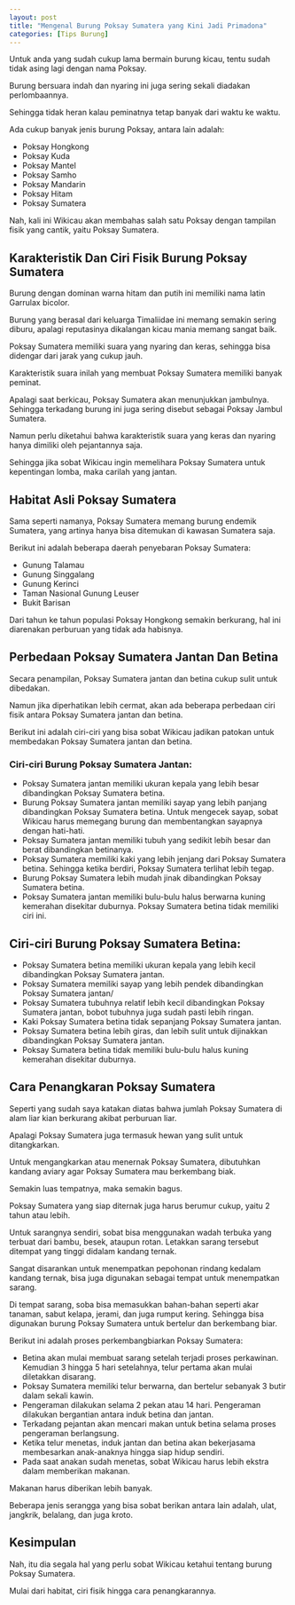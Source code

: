 ```yaml
---
layout: post
title: "Mengenal Burung Poksay Sumatera yang Kini Jadi Primadona"
categories: [Tips Burung]
---
```


Untuk anda yang sudah cukup lama bermain burung kicau, tentu sudah tidak asing lagi dengan nama Poksay.

Burung bersuara indah dan nyaring ini juga sering sekali diadakan perlombaannya.

Sehingga tidak heran kalau peminatnya tetap banyak dari waktu ke waktu.

Ada cukup banyak jenis burung Poksay, antara lain adalah:

- Poksay Hongkong
- Poksay Kuda
- Poksay Mantel
- Poksay Samho
- Poksay Mandarin
- Poksay Hitam
- Poksay Sumatera

Nah, kali ini Wikicau akan membahas salah satu Poksay dengan tampilan fisik yang cantik, yaitu Poksay Sumatera.

## Karakteristik Dan Ciri Fisik Burung Poksay Sumatera

Burung dengan dominan warna hitam dan putih ini memiliki nama latin Garrulax bicolor.

Burung yang berasal dari keluarga Timaliidae ini memang semakin sering diburu, apalagi reputasinya dikalangan kicau mania memang sangat baik.

Poksay Sumatera memiliki suara yang nyaring dan keras, sehingga bisa didengar dari jarak yang cukup jauh.

Karakteristik suara inilah yang membuat Poksay Sumatera memiliki banyak peminat.

Apalagi saat berkicau, Poksay Sumatera akan menunjukkan jambulnya. Sehingga terkadang burung ini juga sering disebut sebagai Poksay Jambul Sumatera.

Namun perlu diketahui bahwa karakteristik suara yang keras dan nyaring hanya dimiliki oleh pejantannya saja.

Sehingga jika sobat Wikicau ingin memelihara Poksay Sumatera untuk kepentingan lomba, maka carilah yang jantan.

## Habitat Asli Poksay Sumatera

Sama seperti namanya, Poksay Sumatera memang burung endemik Sumatera, yang artinya hanya bisa ditemukan di kawasan Sumatera saja.

Berikut ini adalah beberapa daerah penyebaran Poksay Sumatera:

- Gunung Talamau
- Gunung Singgalang
- Gunung Kerinci
- Taman Nasional Gunung Leuser
- Bukit Barisan

Dari tahun ke tahun populasi Poksay Hongkong semakin berkurang, hal ini diarenakan perburuan yang tidak ada habisnya.

## Perbedaan Poksay Sumatera Jantan Dan Betina

Secara penampilan, Poksay Sumatera jantan dan betina cukup sulit untuk dibedakan.

Namun jika diperhatikan lebih cermat, akan ada beberapa perbedaan ciri fisik antara Poksay Sumatera jantan dan betina.

Berikut ini adalah ciri-ciri yang bisa sobat Wikicau jadikan patokan untuk membedakan Poksay Sumatera jantan dan betina.

### Ciri-ciri Burung Poksay Sumatera Jantan:

- Poksay Sumatera jantan memiliki ukuran kepala yang lebih besar dibandingkan Poksay Sumatera betina.
- Burung Poksay Sumatera jantan memiliki sayap yang lebih panjang dibandingkan Poksay Sumatera betina. Untuk mengecek sayap, sobat Wikicau harus memegang burung dan membentangkan sayapnya dengan hati-hati.
- Poksay Sumatera jantan memiliki tubuh yang sedikit lebih besar dan berat dibandingkan betinanya.
- Poksay Sumatera memiliki kaki yang lebih jenjang dari Poksay Sumatera betina. Sehingga ketika berdiri, Poksay Sumatera terlihat lebih tegap.
- Burung Poksay Sumatera lebih mudah jinak dibandingkan Poksay Sumatera betina.
- Poksay Sumatera jantan memiliki bulu-bulu halus berwarna kuning kemerahan disekitar duburnya. Poksay Sumatera betina tidak memiliki ciri ini.

## Ciri-ciri Burung Poksay Sumatera Betina:

- Poksay Sumatera betina memiliki ukuran kepala yang lebih kecil dibandingkan Poksay Sumatera jantan.
- Poksay Sumatera memiliki sayap yang lebih pendek dibandingkan Poksay Sumatera jantan/
- Poksay Sumatera tubuhnya relatif lebih kecil dibandingkan Poksay Sumatera jantan, bobot tubuhnya juga sudah pasti lebih ringan.
- Kaki Poksay Sumatera betina tidak sepanjang Poksay Sumatera jantan.
- Poksay Sumatera betina lebih giras, dan lebih sulit untuk dijinakkan dibandingkan Poksay Sumatera jantan.
- Poksay Sumatera betina tidak memiliki bulu-bulu halus kuning kemerahan disekitar duburnya.

## Cara Penangkaran Poksay Sumatera

Seperti yang sudah saya katakan diatas bahwa jumlah Poksay Sumatera di alam liar kian berkurang akibat perburuan liar.

Apalagi Poksay Sumatera juga termasuk hewan yang sulit untuk ditangkarkan.

Untuk mengangkarkan atau menernak Poksay Sumatera, dibutuhkan kandang aviary agar Poksay Sumatera mau berkembang biak.

Semakin luas tempatnya, maka semakin bagus.

Poksay Sumatera yang siap diternak juga harus berumur cukup, yaitu 2 tahun atau lebih.

Untuk sarangnya sendiri, sobat bisa menggunakan wadah terbuka yang terbuat dari bambu, besek, ataupun rotan. Letakkan sarang tersebut ditempat yang tinggi didalam kandang ternak.

Sangat disarankan untuk menempatkan pepohonan rindang kedalam kandang ternak, bisa juga digunakan sebagai tempat untuk menempatkan sarang.

Di tempat sarang, soba bisa memasukkan bahan-bahan seperti akar tanaman, sabut kelapa, jerami, dan juga rumput kering. Sehingga bisa digunakan burung Poksay Sumatera untuk bertelur dan berkembang biar.

Berikut ini adalah proses perkembangbiarkan Poksay Sumatera:

- Betina akan mulai membuat sarang setelah terjadi proses perkawinan. Kemudian 3 hingga 5 hari setelahnya, telur pertama akan mulai diletakkan disarang.
- Poksay Sumatera memiliki telur berwarna, dan bertelur sebanyak 3 butir dalam sekali kawin.
- Pengeraman dilakukan selama 2 pekan atau 14 hari. Pengeraman dilakukan bergantian antara induk betina dan jantan.
- Terkadang pejantan akan mencari makan untuk betina selama proses pengeraman berlangsung.
- Ketika telur menetas, induk jantan dan betina akan bekerjasama membesarkan anak-anaknya hingga siap hidup sendiri.
- Pada saat anakan sudah menetas, sobat Wikicau harus lebih ekstra dalam memberikan makanan.

Makanan harus diberikan lebih banyak.

Beberapa jenis serangga yang bisa sobat berikan antara lain adalah, ulat, jangkrik, belalang, dan juga kroto.

## Kesimpulan

Nah, itu dia segala hal yang perlu sobat Wikicau ketahui tentang burung Poksay Sumatera.

Mulai dari habitat, ciri fisik hingga cara penangkarannya.